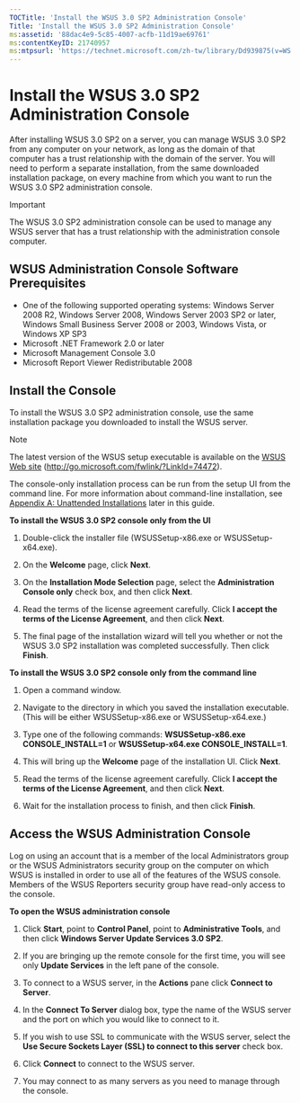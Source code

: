 ```yaml
---
TOCTitle: 'Install the WSUS 3.0 SP2 Administration Console'
Title: 'Install the WSUS 3.0 SP2 Administration Console'
ms:assetid: '88dac4e9-5c85-4007-acfb-11d19ae69761'
ms:contentKeyID: 21740957
ms:mtpsurl: 'https://technet.microsoft.com/zh-tw/library/Dd939875(v=WS.10)'
---
```


Install the WSUS 3.0 SP2 Administration Console
===============================================

After installing WSUS 3.0 SP2 on a server, you can manage WSUS 3.0 SP2 from any computer on your network, as long as the domain of that computer has a trust relationship with the domain of the server. You will need to perform a separate installation, from the same downloaded installation package, on every machine from which you want to run the WSUS 3.0 SP2 administration console.

 
> [!IMPORTANT]  
> The WSUS 3.0 SP2 administration console can be used to manage any WSUS server that has a trust relationship with the administration console computer.

WSUS Administration Console Software Prerequisites
--------------------------------------------------

-   One of the following supported operating systems: Windows Server 2008 R2, Windows Server 2008, Windows Server 2003 SP2 or later, Windows Small Business Server 2008 or 2003, Windows Vista, or Windows XP SP3
-   Microsoft .NET Framework 2.0 or later
-   Microsoft Management Console 3.0
-   Microsoft Report Viewer Redistributable 2008

Install the Console
-------------------

To install the WSUS 3.0 SP2 administration console, use the same installation package you downloaded to install the WSUS server.

 
> [!NOTE]  
> The latest version of the WSUS setup executable is available on the <a href="http://go.microsoft.com/fwlink/?linkid=74472">WSUS Web site</a> (http://go.microsoft.com/fwlink/?LinkId=74472).

The console-only installation process can be run from the setup UI from the command line. For more information about command-line installation, see [Appendix A: Unattended Installations](https://technet.microsoft.com/2443408e-5bd2-4b1f-b0a5-7ee1452fe5bc) later in this guide.

**To install the WSUS 3.0 SP2 console only from the UI**
1.  Double-click the installer file (WSUSSetup-x86.exe or WSUSSetup-x64.exe).

2.  On the **Welcome** page, click **Next**.

3.  On the **Installation Mode Selection** page, select the **Administration Console only** check box, and then click **Next**.

4.  Read the terms of the license agreement carefully. Click **I accept the terms of the License Agreement**, and then click **Next**.

5.  The final page of the installation wizard will tell you whether or not the WSUS 3.0 SP2 installation was completed successfully. Then click **Finish**.

**To install the WSUS 3.0 SP2 console only from the command line**
1.  Open a command window.

2.  Navigate to the directory in which you saved the installation executable. (This will be either WSUSSetup-x86.exe or WSUSSetup-x64.exe.)

3.  Type one of the following commands: **WSUSSetup-x86.exe CONSOLE\_INSTALL=1** or **WSUSSetup-x64.exe CONSOLE\_INSTALL=1**.

4.  This will bring up the **Welcome** page of the installation UI. Click **Next**.

5.  Read the terms of the license agreement carefully. Click **I accept the terms of the License Agreement**, and then click **Next**.

6.  Wait for the installation process to finish, and then click **Finish**.

Access the WSUS Administration Console
--------------------------------------

Log on using an account that is a member of the local Administrators group or the WSUS Administrators security group on the computer on which WSUS is installed in order to use all of the features of the WSUS console. Members of the WSUS Reporters security group have read-only access to the console.

**To open the WSUS administration console**
1.  Click **Start**, point to **Control Panel**, point to **Administrative Tools**, and then click **Windows Server Update Services 3.0 SP2**.

2.  If you are bringing up the remote console for the first time, you will see only **Update Services** in the left pane of the console.

3.  To connect to a WSUS server, in the **Actions** pane click **Connect to Server**.

4.  In the **Connect To Server** dialog box, type the name of the WSUS server and the port on which you would like to connect to it.

5.  If you wish to use SSL to communicate with the WSUS server, select the **Use Secure Sockets Layer (SSL) to connect to this server** check box.

6.  Click **Connect** to connect to the WSUS server.

7.  You may connect to as many servers as you need to manage through the console.
